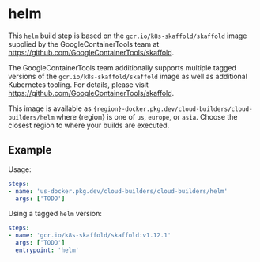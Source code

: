 # helm

This `helm` build step is based on the `gcr.io/k8s-skaffold/skaffold` image
supplied by the GoogleContainerTools team at
https://github.com/GoogleContainerTools/skaffold.

The GoogleContainerTools team additionally supports multiple tagged versions of
the `gcr.io/k8s-skaffold/skaffold` image as well as additional Kubernetes
tooling. For details, please visit
https://github.com/GoogleContainerTools/skaffold.

This image is available as
`{region}-docker.pkg.dev/cloud-builders/cloud-builders/helm` where {region} is
one of `us`, `europe`, or `asia`. Choose the closest region to where your builds
are executed.

## Example

Usage:

```yaml
steps:
- name: 'us-docker.pkg.dev/cloud-builders/cloud-builders/helm'
  args: ['TODO']
```

Using a tagged `helm` version:
```yaml
steps:
- name: 'gcr.io/k8s-skaffold/skaffold:v1.12.1'
  args: ['TODO']
  entrypoint: 'helm'
```

